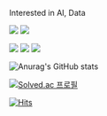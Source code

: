 Interested in AI, Data

<img src="https://img.shields.io/badge/Python-3776AB?style=flat-square&logo=Python&logoColor=white"/></a>
<img src="https://img.shields.io/badge/MySQL-4479A1?style=flat-square&logo=MySQLw&logoColor=white"/>

<img src="https://img.shields.io/badge/Pytorch-EE4C2C?style=flat-square&logo=Python&logoColor=white"/></a>
<img src="https://img.shields.io/badge/Tensorflow-FF6F00?style=flat-square&logo=Tensorflow&logoColor=white"/>
<img src="https://img.shields.io/badge/FastAPI-009688?style=flat-square&logo=FastAPI&logoColor=white"/>

![Anurag's GitHub stats](https://github-readme-stats.vercel.app/api?username=woodywarhol9&show_icons=true&theme=dark)

[![Solved.ac 프로필](http://mazassumnida.wtf/api/mini/generate_badge?boj=woodywarhol9)](https://solved.ac/woodywarhol9)

[![Hits](https://hits.seeyoufarm.com/api/count/incr/badge.svg?url=https%3A%2F%2Fgithub.com%2FWoodywarhol9%2Fwoodywarhol9&count_bg=%2379C83D&title_bg=%23555555&icon=&icon_color=%23E7E7E7&title=hits&edge_flat=false)](https://hits.seeyoufarm.com)
